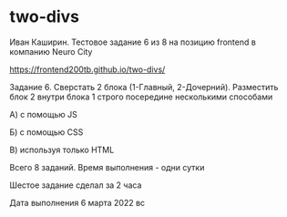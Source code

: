# two-divs

Иван Каширин. Тестовое задание 6 из 8 на позицию frontend в компанию Neuro City

https://frontend200tb.github.io/two-divs/

Задание 6. Сверстать 2 блока (1-Главный, 2-Дочерний). Разместить блок 2 внутри блока 1 строго посередине несколькими способами

А) с помощью JS
     
Б) с помощью CSS
     
В) используя только HTML

Всего 8 заданий. Время выполнения - одни сутки

Шестое задание сделал за 2 часа

Дата выполнения 6 марта 2022 вс

